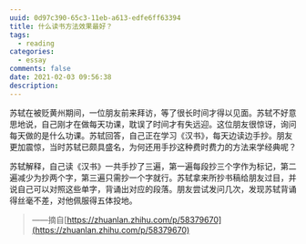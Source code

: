 ```yaml
---
uuid: 0d97c390-65c3-11eb-a613-edfe6ff63394
title: 什么读书方法效果最好？
tags:
  - reading
categories:
  - essay
comments: false
date: 2021-02-03 09:56:38
description: 
---
```


苏轼在被贬黄州期间，一位朋友前来拜访，等了很长时间才得以见面。苏轼不好意思地说，自己刚才在做每天功课，耽误了时间才有失远迎。这位朋友很惊讶，询问每天做的是什么功课。苏轼回答，自己正在学习《汉书》，每天边读边手抄。朋友更加震惊，当时苏轼已颇具盛名，为何还用手抄这种费时费力的方法来学经典呢？

苏轼解释，自己读《汉书》一共手抄了三遍，第一遍每段抄三个字作为标记，第二遍减少为抄两个字，第三遍只需抄一个字就行。苏轼拿来所抄书稿给朋友过目，并说自己可以对照这些单字，背诵出对应的段落。朋友尝试发问几次，发现苏轼背诵得丝毫不差，对他佩服得五体投地。

> ——摘自[https://zhuanlan.zhihu.com/p/58379670](https://zhuanlan.zhihu.com/p/58379670)